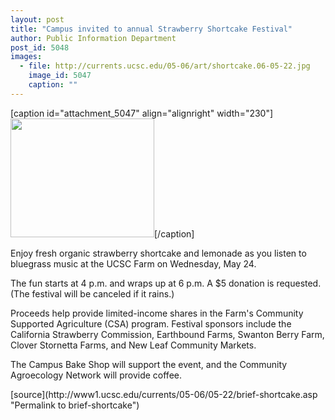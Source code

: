 ```yaml
---
layout: post
title: "Campus invited to annual Strawberry Shortcake Festival"
author: Public Information Department
post_id: 5048
images:
  - file: http://currents.ucsc.edu/05-06/art/shortcake.06-05-22.jpg
    image_id: 5047
    caption: ""
---
```


[caption id="attachment_5047" align="alignright" width="230"]<a href="http://localhost/mysite/wp-content/uploads/2006/05/shortcake.06-05-22.jpg"><img class="size-full wp-image-5047" src="http://localhost/mysite/wp-content/uploads/2006/05/shortcake.06-05-22.jpg" alt="" width="230" height="190" /></a>[/caption]
<a name="content" id="content"></a>
<p>
  Enjoy fresh organic strawberry shortcake and lemonade as you listen to bluegrass music at the UCSC Farm on Wednesday, May 24.
</p>
<p>
  The fun starts at 4 p.m. and wraps up at 6 p.m. A $5 donation is requested. (The festival will be canceled if it rains.)
</p>
<p>
  Proceeds help provide limited-income shares in the Farm's Community Supported Agriculture (CSA) program. Festival sponsors include the California Strawberry Commission, Earthbound Farms, Swanton Berry Farm, Clover Stornetta Farms, and New Leaf Community Markets.
</p>
<p>
  The Campus Bake Shop will support the event, and the Community Agroecology Network will provide coffee.
</p>
[source](http://www1.ucsc.edu/currents/05-06/05-22/brief-shortcake.asp "Permalink to brief-shortcake")

